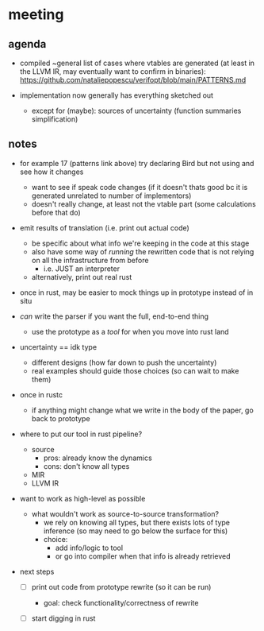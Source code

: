 # meeting

## agenda

- compiled ~general list of cases where vtables are generated (at least in the 
  LLVM IR, may eventually want to confirm in binaries): 
  https://github.com/nataliepopescu/verifopt/blob/main/PATTERNS.md

- implementation now generally has everything sketched out
    - except for (maybe): sources of uncertainty (function summaries
      simplification)

## notes

- for example 17 (patterns link above) try declaring Bird but not using and see how it changes
    - want to see if speak code changes (if it doesn't thats good bc it is generated
      unrelated to number of implementors)
    - doesn't really change, at least not the vtable part (some calculations
      before that do)

- emit results of translation (i.e. print out actual code)
    - be specific about what info we're keeping in the code at this stage
    - also have some way of _running_ the rewritten code that is not relying on all
      the infrastructure from before
        - i.e. JUST an interpreter
    - alternatively, print out real rust

- once in rust, may be easier to mock things up in prototype instead of in situ

- _can_ write the parser if you want the full, end-to-end thing
    - use the prototype as a _tool_ for when you move into rust land

- uncertainty == idk type
    - different designs (how far down to push the uncertainty)
    - real examples should guide those choices (so can wait to make them)

- once in rustc
    - if anything might change what we write in the body of the paper, go back to
      prototype

- where to put our tool in rust pipeline?
    - source
        - pros: already know the dynamics
        - cons: don't know all types
    - MIR
    - LLVM IR

- want to work as high-level as possible
    - what wouldn't work as source-to-source transformation?
        - we rely on knowing all types, but there exists lots of type inference 
          (so may need to go below the surface for this)
        - choice: 
            - add info/logic to tool
            - or go into compiler when that info is already retrieved

- next steps
    - [ ] print out code from prototype rewrite (so it can be run)
        - goal: check functionality/correctness of rewrite
    - [ ] start digging in rust

